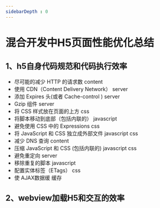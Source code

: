 ```yaml
---
sidebarDepth : 0
---
```


# 混合开发中H5页面性能优化总结

## 1、h5自身代码规范和代码执行效率

- 尽可能的减少 HTTP 的请求数	content
- 使用 CDN（Content Delivery Network）	server
- 添加 Expires 头(或者 Cache-control )	server
- Gzip 组件	server
- 将 CSS 样式放在页面的上方	css
- 将脚本移动到底部（包括内联的）	javascript
- 避免使用 CSS 中的 Expressions	css
- 将 JavaScript 和 CSS 独立成外部文件	javascript css
- 减少 DNS 查询	content
- 压缩 JavaScript 和 CSS (包括内联的)	javascript css
- 避免重定向	server
- 移除重复的脚本	javascript
- 配置实体标签（ETags）	css
- 使 AJAX数据缓 缓存

## 2、webview加载H5和交互的效率

